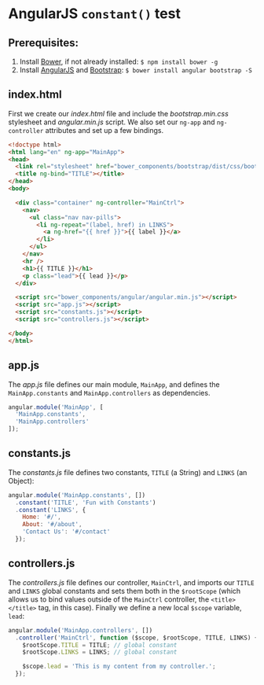 # AngularJS `constant()` test


## Prerequisites:

1. Install [Bower](http://bower.io/), if not already installed: `$ npm install bower -g`
2. Install [AngularJS](https://angularjs.org/) and [Bootstrap](http://getbootstrap.com/): `$ bower install angular bootstrap -S`

## index.html

First we create our _index.html_ file and include the _bootstrap.min.css_ stylesheet and _angular.min.js_ script. We also set our `ng-app` and `ng-controller` attributes and set up a few bindings.

```html
<!doctype html>
<html lang="en" ng-app="MainApp">
<head>
  <link rel="stylesheet" href="bower_components/bootstrap/dist/css/bootstrap.min.css" />
  <title ng-bind="TITLE"></title>
</head>
<body>

  <div class="container" ng-controller="MainCtrl">
    <nav>
      <ul class="nav nav-pills">
        <li ng-repeat="(label, href) in LINKS">
          <a ng-href="{{ href }}">{{ label }}</a>
        </li>
      </ul>
    </nav>
    <hr />
    <h1>{{ TITLE }}</h1>
    <p class="lead">{{ lead }}</p>
  </div>

  <script src="bower_components/angular/angular.min.js"></script>
  <script src="app.js"></script>
  <script src="constants.js"></script>
  <script src="controllers.js"></script>

</body>
</html>
```

## app.js

The _app.js_ file defines our main module, `MainApp`, and defines the `MainApp.constants` and `MainApp.controllers` as dependencies.

```js
angular.module('MainApp', [
  'MainApp.constants',
  'MainApp.controllers'
]);
```

## constants.js

The _constants.js_ file defines two constants, `TITLE` (a String) and `LINKS` (an Object):

```js
angular.module('MainApp.constants', [])
  .constant('TITLE', 'Fun with Constants')
  .constant('LINKS', {
    Home: '#/',
    About: '#/about',
    'Contact Us': '#/contact'
  });
```

## controllers.js

The _controllers.js_ file defines our controller, `MainCtrl`, and imports our `TITLE` and `LINKS` global constants and sets them both in the `$rootScope` (which allows us to bind values outside of the `MainCtrl` controller, the `<title></title>` tag, in this case). Finally we define a new local `$scope` variable, `lead`:

```js
angular.module('MainApp.controllers', [])
  .controller('MainCtrl', function ($scope, $rootScope, TITLE, LINKS) {
    $rootScope.TITLE = TITLE; // global constant
    $rootScope.LINKS = LINKS; // global constant

    $scope.lead = 'This is my content from my controller.';
  });
```
